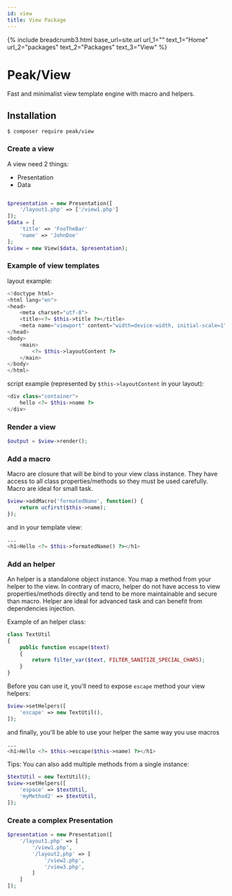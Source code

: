 ```yaml
---
id: view
title: View Package
---
```


{% include breadcrumb3.html base_url=site.url url_1="" text_1="Home" url_2="packages" text_2="Packages" text_3="View" %}


# Peak/View

Fast and minimalist view template engine with macro and helpers.

## Installation

```
$ composer require peak/view
```

### Create a view

A view need 2 things:

 - Presentation
 - Data
 
```php

$presentation = new Presentation([
    '/layout1.php' => ['/view1.php']
]);
$data = [
    'title' => 'FooTheBar'
    'name' => 'JohnDoe'
];
$view = new View($data, $presentation);
```

### Example of view templates

layout example:
```php
<!doctype html>
<html lang="en">
<head>
    <meta charset="utf-8">
    <title><?= $this->title ?></title>
    <meta name="viewport" content="width=device-width, initial-scale=1">
</head>
<body>
    <main>
        <?= $this->layoutContent ?>
    </main>
</body>
</html>
```

script example (represented by ```$this->layoutContent``` in your layout):
```php
<div class="container">
    hello <?= $this->name ?>
</div>
```



### Render a view

```php
$output = $view->render();
```

### Add a macro
Macro are closure that will be bind to your view class instance. They have access to all class properties/methods so they must be used carefully. Macro are ideal for small task. 

```php
$view->addMacro('formatedName', function() {
    return ucfirst($this->name);
});
```

and in your template view:
```php
...
<h1>Hello <?= $this->formatedName() ?></h1>
```

### Add an helper
An helper is a standalone object instance. You map a method from your helper to the view. In contrary of macro, helper do not have access to view properties/methods directly and tend to be more maintainable and secure than macro. Helper are ideal for advanced task and can benefit from dependencies injection.

Example of an helper class:
```php
class TextUtil
{
    public function escape($text)
    {
        return filter_var($text, FILTER_SANITIZE_SPECIAL_CHARS);
    }
}
```

Before you can use it, you'll need to expose ``escape`` method your view helpers:
```php
$view->setHelpers([
    'escape' => new TextUtil(),
]);
```

and finally, you'll be able to use your helper the same way you use macros
```php
...
<h1>Hello <?= $this->escape($this->name) ?></h1>
```


Tips: You can also add multiple methods from a single instance:
```php
$textUtil = new TextUtil();
$view->setHelpers([
    'espace' => $textUtil,
    'myMethod2' => $textUtil,
]);
```

### Create a complex Presentation 
```php
$presentation = new Presentation([
    '/layout1.php' => [
        '/view1.php',
        '/layout2,php' => [
            '/view2.php',
            '/view3.php',
        ]
    ]
]);
```

